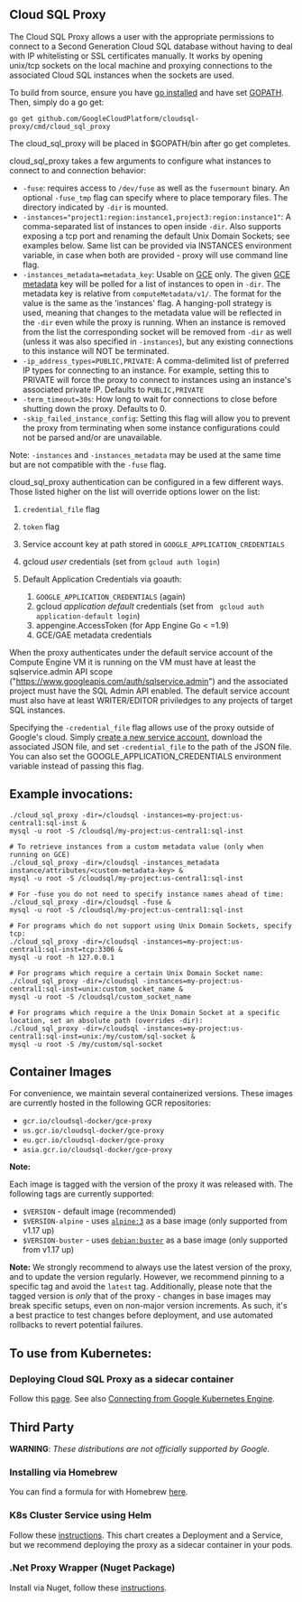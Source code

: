 
## Cloud SQL Proxy
The Cloud SQL Proxy allows a user with the appropriate permissions to connect
to a Second Generation Cloud SQL database without having to deal with IP whitelisting or SSL
certificates manually. It works by opening unix/tcp sockets on the local machine
and proxying connections to the associated Cloud SQL instances when the sockets
are used.

To build from source, ensure you have [go installed](https://golang.org/doc/install)
and have set [GOPATH](https://github.com/golang/go/wiki/GOPATH). Then, simply do a go get:

    go get github.com/GoogleCloudPlatform/cloudsql-proxy/cmd/cloud_sql_proxy

The cloud_sql_proxy will be placed in $GOPATH/bin after go get completes.

cloud_sql_proxy takes a few arguments to configure what instances to connect to and connection behavior:

* `-fuse`: requires access to `/dev/fuse` as well as the `fusermount` binary. An
  optional `-fuse_tmp` flag can specify where to place temporary files. The
  directory indicated by `-dir` is mounted.
* `-instances="project1:region:instance1,project3:region:instance1"`: A comma-separated list
  of instances to open inside `-dir`. Also supports exposing a tcp port and renaming the default Unix Domain Sockets; see examples below.
  Same list can be provided via INSTANCES environment variable, in case when both are provided - proxy will use command line flag.
* `-instances_metadata=metadata_key`: Usable on [GCE](https://cloud.google.com/compute/docs/quickstart) only. The given [GCE metadata](https://cloud.google.com/compute/docs/metadata) key will be
  polled for a list of instances to open in `-dir`. The metadata key is relative from `computeMetadata/v1/`. The format for the value is the same as the 'instances' flag. A hanging-poll strategy is used, meaning that changes to
  the metadata value will be reflected in the `-dir` even while the proxy is
  running. When an instance is removed from the list the corresponding socket
  will be removed from `-dir` as well (unless it was also specified in
  `-instances`), but any existing connections to this instance will NOT be
  terminated.
* `-ip_address_types=PUBLIC,PRIVATE`: A comma-delimited list of preferred IP
  types for connecting to an instance. For example, setting this to PRIVATE will
  force the proxy to connect to instances using an instance's associated private
  IP. Defaults to `PUBLIC,PRIVATE`
* `-term_timeout=30s`: How long to wait for connections to close before shutting
  down the proxy. Defaults to 0.
* `-skip_failed_instance_config`: Setting this flag will allow you to prevent the proxy from terminating when
	some instance configurations could not be parsed and/or are unavailable.

Note: `-instances` and `-instances_metadata` may be used at the same time but
are not compatible with the `-fuse` flag.

cloud_sql_proxy authentication can be configured in a few different ways. Those listed higher on the list will override options lower on the list:

1. `credential_file` flag
2. `token` flag
3. Service account key at path stored in `GOOGLE_APPLICATION_CREDENTIALS`
4. gcloud _user_ credentials (set from `gcloud auth login`)
5. Default Application Credentials via goauth:

   1. `GOOGLE_APPLICATION_CREDENTIALS` (again)
   2. gcloud _application default_ credentials (set from ` gcloud auth application-default login`)
   3. appengine.AccessToken (for App Engine Go < =1.9)
   4. GCE/GAE metadata credentials

When the proxy authenticates under the default service account of the
Compute Engine VM it is running on the VM must have at least the
sqlservice.admin API scope ("https://www.googleapis.com/auth/sqlservice.admin")
and the associated project must have the SQL Admin API
enabled.  The default service account must also have at least WRITER/EDITOR
priviledges to any projects of target SQL instances.

Specifying the `-credential_file` flag allows use of the proxy outside of
Google's cloud. Simply [create a new service
account](https://cloud.google.com/sql/docs/mysql/sql-proxy#create-service-account),
download the associated JSON file, and set `-credential_file` to the path of the
JSON file. You can also set the GOOGLE_APPLICATION_CREDENTIALS environment variable
instead of passing this flag.

## Example invocations:

    ./cloud_sql_proxy -dir=/cloudsql -instances=my-project:us-central1:sql-inst &
    mysql -u root -S /cloudsql/my-project:us-central1:sql-inst

    # To retrieve instances from a custom metadata value (only when running on GCE)
    ./cloud_sql_proxy -dir=/cloudsql -instances_metadata instance/attributes/<custom-metadata-key> &
    mysql -u root -S /cloudsql/my-project:us-central1:sql-inst

    # For -fuse you do not need to specify instance names ahead of time:
    ./cloud_sql_proxy -dir=/cloudsql -fuse &
    mysql -u root -S /cloudsql/my-project:us-central1:sql-inst

    # For programs which do not support using Unix Domain Sockets, specify tcp:
    ./cloud_sql_proxy -dir=/cloudsql -instances=my-project:us-central1:sql-inst=tcp:3306 &
    mysql -u root -h 127.0.0.1

    # For programs which require a certain Unix Domain Socket name:
    ./cloud_sql_proxy -dir=/cloudsql -instances=my-project:us-central1:sql-inst=unix:custom_socket_name &
    mysql -u root -S /cloudsql/custom_socket_name

    # For programs which require a the Unix Domain Socket at a specific location, set an absolute path (overrides -dir):
    ./cloud_sql_proxy -dir=/cloudsql -instances=my-project:us-central1:sql-inst=unix:/my/custom/sql-socket &
    mysql -u root -S /my/custom/sql-socket

## Container Images

For convenience, we maintain several containerized versions. These images are 
currently hosted in the following GCR repositories:
   * `gcr.io/cloudsql-docker/gce-proxy`
   * `us.gcr.io/cloudsql-docker/gce-proxy`
   * `eu.gcr.io/cloudsql-docker/gce-proxy`
   * `asia.gcr.io/cloudsql-docker/gce-proxy`

__Note:__ 

Each image is tagged with the version of the proxy it was released with. The 
following tags are currently supported:
  * `$VERSION` - default image (recommended)
  * `$VERSION-alpine` - uses [`alpine:3`](https://hub.docker.com/_/alpine) as a base image (only supported from v1.17 up)
  * `$VERSION-buster` - uses [`debian:buster`](https://hub.docker.com/_/debian) as a base image (only supported from v1.17 up)

__Note:__ We strongly recommend to always use the latest version of the proxy,
and to update the version regularly. However, we recommend pinning to a
specific tag and avoid the `latest` tag. Additionally, please note that
the tagged version is _only_ that of the proxy - changes in base images may 
break specific setups, even on non-major version increments. As such,
it's a best practice to test changes before deployment, and use automated
rollbacks to revert potential failures. 

## To use from Kubernetes:

### Deploying Cloud SQL Proxy as a sidecar container
Follow this [page](https://github.com/GoogleCloudPlatform/kubernetes-engine-samples/tree/master/cloudsql). See also
[Connecting from Google Kubernetes Engine](https://cloud.google.com/sql/docs/mysql/connect-kubernetes-engine).


## Third Party

__WARNING__: _These distributions are not officially supported by Google._

### Installing via Homebrew

  You can find a formula for with Homebrew [here](https://github.com/tclass/homebrew-cloud_sql_proxy).


### K8s Cluster Service using Helm

  Follow these [instructions](https://github.com/rimusz/charts/tree/master/stable/gcloud-sqlproxy).
  This chart creates a Deployment and a Service, but we recommend deploying the proxy as a sidecar container in your pods.

### .Net Proxy Wrapper (Nuget Package)
  
  Install via Nuget, follow these [instructions](https://github.com/expert1-pty-ltd/cloudsql-proxy#install-via-nuget).
